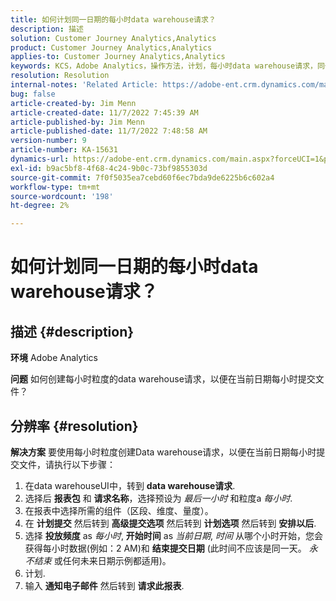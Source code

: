 ```yaml
---
title: 如何计划同一日期的每小时data warehouse请求？
description: 描述
solution: Customer Journey Analytics,Analytics
product: Customer Journey Analytics,Analytics
applies-to: Customer Journey Analytics,Analytics
keywords: KCS，Adobe Analytics，操作方法，计划，每小时data warehouse请求，同一日期
resolution: Resolution
internal-notes: 'Related Article: https://adobe-ent.crm.dynamics.com/main.aspx?appid=c8f3a4cd-a068-e911-a957-000d3a34e00b&pagetype=entityrecord&etn=knowledgearticle&id=b5d08a45-cea0-ea11-a812-000d3a303484'
bug: false
article-created-by: Jim Menn
article-created-date: 11/7/2022 7:45:39 AM
article-published-by: Jim Menn
article-published-date: 11/7/2022 7:48:58 AM
version-number: 9
article-number: KA-15631
dynamics-url: https://adobe-ent.crm.dynamics.com/main.aspx?forceUCI=1&pagetype=entityrecord&etn=knowledgearticle&id=f2576b26-705e-ed11-9561-6045bd0065f9
exl-id: b9ac5bf8-4f68-4c24-9b0c-73bf9855303d
source-git-commit: 7f0f5035ea7cebd60f6ec7bda9de6225b6c602a4
workflow-type: tm+mt
source-wordcount: '198'
ht-degree: 2%

---
```


# 如何计划同一日期的每小时data warehouse请求？

## 描述 {#description}


<b>环境</b>
Adobe Analytics

<b>问题</b>
如何创建每小时粒度的data warehouse请求，以便在当前日期每小时提交文件？


## 分辨率 {#resolution}


<b>解决方案</b>
要使用每小时粒度创建Data warehouse请求，以便在当前日期每小时提交文件，请执行以下步骤：

1. 在data warehouseUI中，转到 <b>data warehouse请求</b>.
2. 选择后 <b>报表包</b> 和 <b>请求名称</b>，选择预设为 *最后一小时* 和粒度a *每小时*.
3. 在报表中选择所需的组件（区段、维度、量度）。
4. 在 <b>计划提交</b> 然后转到 <b>高级提交选项</b> 然后转到 <b>计划选项</b> 然后转到 <b>安排以后</b>.
5. 选择 <b>投放频度</b> as *每小时*, <b>开始时间</b> as *当前日期*, *时间* 从哪个小时开始，您会获得每小时数据(例如：2 AM)和 <b>结束提交日期</b> (此时间不应该是同一天。 *永不结束* 或任何未来日期示例都适用)。
6. 计划.
7. 输入 <b>通知电子邮件</b> 然后转到 <b>请求此报表</b>.
